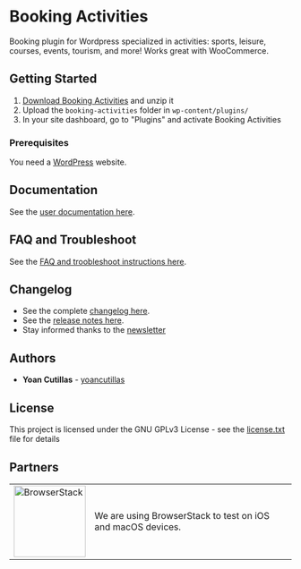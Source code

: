 # Booking Activities

Booking plugin for Wordpress specialized in activities: sports, leisure, courses, events, tourism, and more! Works great with WooCommerce.

## Getting Started

1. [Download Booking Activities](https://downloads.wordpress.org/plugin/booking-activities.latest-stable.zip) and unzip it
2. Upload the `booking-activities` folder in `wp-content/plugins/`
3. In your site dashboard, go to "Plugins" and activate Booking Activities

### Prerequisites

You need a [WordPress](https://wordpress.org/download/) website.

## Documentation

See the [user documentation here](https://booking-activities.fr/en/documentation/user-documentation/).

## FAQ and Troubleshoot

See the [FAQ and troobleshoot instructions here](https://booking-activities.fr/en/documentation/faq/).

## Changelog

* See the complete [changelog here](https://booking-activities.fr/en/documentation/changelog/).
* See the [release notes here](https://booking-activities.fr/en/blog/).
* Stay informed thanks to the [newsletter](https://booking-activities.fr/en/#mc-embedded-subscribe-form)

## Authors

* **Yoan Cutillas** - [yoancutillas](https://github.com/yoancutillas)

## License

This project is licensed under the GNU GPLv3 License - see the [license.txt](https://github.com/bookingactivities/booking-activities/blob/master/license.txt) file for details

## Partners

<table>
<tr>
<td><a href="https://www.browserstack.com/" target="_blank"><img src="https://booking-activities.fr/wp-content/uploads/browserstack-logo.png?reload=2" width="128" alt="BrowserStack" style="vertical-align: middle;"></a></td>
<td>We are using BrowserStack to test on iOS and macOS devices.</td>
</tr>
</table>
